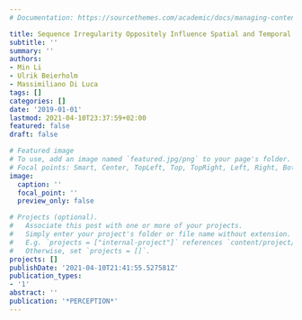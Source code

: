 ```yaml
---
# Documentation: https://sourcethemes.com/academic/docs/managing-content/

title: Sequence Irregularity Oppositely Influence Spatial and Temporal Estimates
subtitle: ''
summary: ''
authors:
- Min Li
- Ulrik Beierholm
- Massimiliano Di Luca
tags: []
categories: []
date: '2019-01-01'
lastmod: 2021-04-10T23:37:59+02:00
featured: false
draft: false

# Featured image
# To use, add an image named `featured.jpg/png` to your page's folder.
# Focal points: Smart, Center, TopLeft, Top, TopRight, Left, Right, BottomLeft, Bottom, BottomRight.
image:
  caption: ''
  focal_point: ''
  preview_only: false

# Projects (optional).
#   Associate this post with one or more of your projects.
#   Simply enter your project's folder or file name without extension.
#   E.g. `projects = ["internal-project"]` references `content/project/deep-learning/index.md`.
#   Otherwise, set `projects = []`.
projects: []
publishDate: '2021-04-10T21:41:55.527581Z'
publication_types:
- '1'
abstract: ''
publication: '*PERCEPTION*'
---
```

